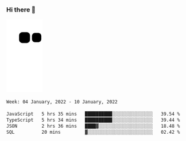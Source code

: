 ### Hi there 👋
![Alt text](https://raw.githubusercontent.com/romain22222/romain22222/output/github-contribution-grid-snake.svg)

<!--START_SECTION:waka-->
```text
Week: 04 January, 2022 - 10 January, 2022

JavaScript   5 hrs 35 mins   ██████████░░░░░░░░░░░░░░░   39.54 % 
TypeScript   5 hrs 34 mins   ██████████░░░░░░░░░░░░░░░   39.44 % 
JSON         2 hrs 36 mins   ████▓░░░░░░░░░░░░░░░░░░░░   18.48 % 
SQL          20 mins         ▓░░░░░░░░░░░░░░░░░░░░░░░░   02.42 % 
```
<!--END_SECTION:waka-->
<!--
**romain22222/romain22222** is a ✨ _special_ ✨ repository because its `README.md` (this file) appears on your GitHub profile.

Here are some ideas to get you started:

- 🔭 I’m currently working on ...
- 🌱 I’m currently learning ...
- 👯 I’m looking to collaborate on ...
- 🤔 I’m looking for help with ...
- 💬 Ask me about ...
- 📫 How to reach me: ...
- 😄 Pronouns: ...
- ⚡ Fun fact: ...
-->

